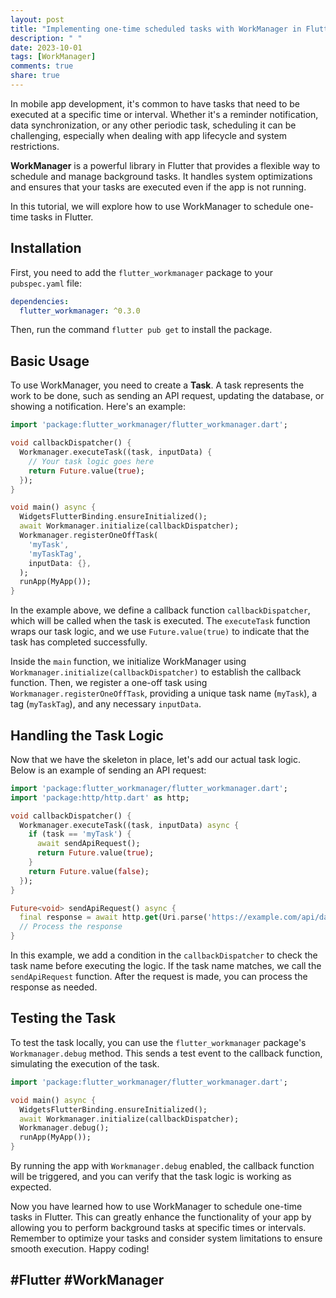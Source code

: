 ```yaml
---
layout: post
title: "Implementing one-time scheduled tasks with WorkManager in Flutter"
description: " "
date: 2023-10-01
tags: [WorkManager]
comments: true
share: true
---
```


In mobile app development, it's common to have tasks that need to be executed at a specific time or interval. Whether it's a reminder notification, data synchronization, or any other periodic task, scheduling it can be challenging, especially when dealing with app lifecycle and system restrictions.

**WorkManager** is a powerful library in Flutter that provides a flexible way to schedule and manage background tasks. It handles system optimizations and ensures that your tasks are executed even if the app is not running.

In this tutorial, we will explore how to use WorkManager to schedule one-time tasks in Flutter.

## Installation

First, you need to add the `flutter_workmanager` package to your `pubspec.yaml` file:

```yaml
dependencies:
  flutter_workmanager: ^0.3.0
```

Then, run the command `flutter pub get` to install the package.

## Basic Usage

To use WorkManager, you need to create a **Task**. A task represents the work to be done, such as sending an API request, updating the database, or showing a notification. Here's an example:

```dart
import 'package:flutter_workmanager/flutter_workmanager.dart';

void callbackDispatcher() {
  Workmanager.executeTask((task, inputData) {
    // Your task logic goes here
    return Future.value(true);
  });
}

void main() async {
  WidgetsFlutterBinding.ensureInitialized();
  await Workmanager.initialize(callbackDispatcher);
  Workmanager.registerOneOffTask(
    'myTask',
    'myTaskTag',
    inputData: {},
  );
  runApp(MyApp());
}
```

In the example above, we define a callback function `callbackDispatcher`, which will be called when the task is executed. The `executeTask` function wraps our task logic, and we use `Future.value(true)` to indicate that the task has completed successfully.

Inside the `main` function, we initialize WorkManager using `Workmanager.initialize(callbackDispatcher)` to establish the callback function. Then, we register a one-off task using `Workmanager.registerOneOffTask`, providing a unique task name (`myTask`), a tag (`myTaskTag`), and any necessary `inputData`.

## Handling the Task Logic

Now that we have the skeleton in place, let's add our actual task logic. Below is an example of sending an API request:

```dart
import 'package:flutter_workmanager/flutter_workmanager.dart';
import 'package:http/http.dart' as http;

void callbackDispatcher() {
  Workmanager.executeTask((task, inputData) async {
    if (task == 'myTask') {
      await sendApiRequest();
      return Future.value(true);
    }
    return Future.value(false);
  });
}

Future<void> sendApiRequest() async {
  final response = await http.get(Uri.parse('https://example.com/api/data'));
  // Process the response
}
```

In this example, we add a condition in the `callbackDispatcher` to check the task name before executing the logic. If the task name matches, we call the `sendApiRequest` function. After the request is made, you can process the response as needed.

## Testing the Task

To test the task locally, you can use the `flutter_workmanager` package's `Workmanager.debug` method. This sends a test event to the callback function, simulating the execution of the task.

```dart
import 'package:flutter_workmanager/flutter_workmanager.dart';

void main() async {
  WidgetsFlutterBinding.ensureInitialized();
  await Workmanager.initialize(callbackDispatcher);
  Workmanager.debug();
  runApp(MyApp());
}
```

By running the app with `Workmanager.debug` enabled, the callback function will be triggered, and you can verify that the task logic is working as expected.

Now you have learned how to use WorkManager to schedule one-time tasks in Flutter. This can greatly enhance the functionality of your app by allowing you to perform background tasks at specific times or intervals. Remember to optimize your tasks and consider system limitations to ensure smooth execution. Happy coding!

## #Flutter #WorkManager